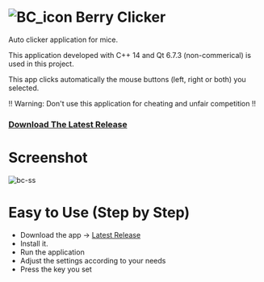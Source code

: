 # ![BC_icon](https://github.com/user-attachments/assets/cf113c03-30ed-4afa-b720-636077001cbf) Berry Clicker

Auto clicker application for mice.

This application developed with C++ 14 and Qt 6.7.3 (non-commerical) is used in this project.

This app clicks automatically the mouse buttons (left, right or both) you selected.

!! Warning: Don't use this application for cheating and unfair competition !!


### [Download The Latest Release](https://github.com/Movansha/berry-clicker/releases/latest)


# Screenshot
![bc-ss](https://github.com/user-attachments/assets/8665d6d0-4873-497a-86b2-6f7cf914c496)


# Easy to Use (Step by Step)
- Download the app -> [Latest Release](https://github.com/Movansha/berry-clicker/releases/latest)
- Install it.
- Run the application
- Adjust the settings according to your needs
- Press the key you set
